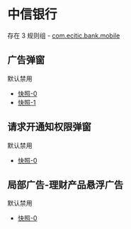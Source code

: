 # 中信银行

存在 3 规则组 - [com.ecitic.bank.mobile](/src/apps/com.ecitic.bank.mobile.ts)

## 广告弹窗

默认禁用

- [快照-0](https://i.gkd.li/i/13402746)
- [快照-1](https://i.gkd.li/i/12701230)

## 请求开通知权限弹窗

默认禁用

- [快照-0](https://i.gkd.li/i/13399102)

## 局部广告-理财产品悬浮广告

默认禁用

- [快照-0](https://i.gkd.li/i/14208637)
